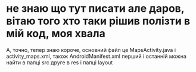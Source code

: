 # не знаю що тут писати але даров, вітаю того хто таки рішив полізти в мій код, моя хвала
А, точнo, тепер знаю
короче, основний файл це MapsActivity.java i activity_maps.xml, також AndroidManifest.xml
перший і останній можна найти в папці src
друге в res і папці layout
